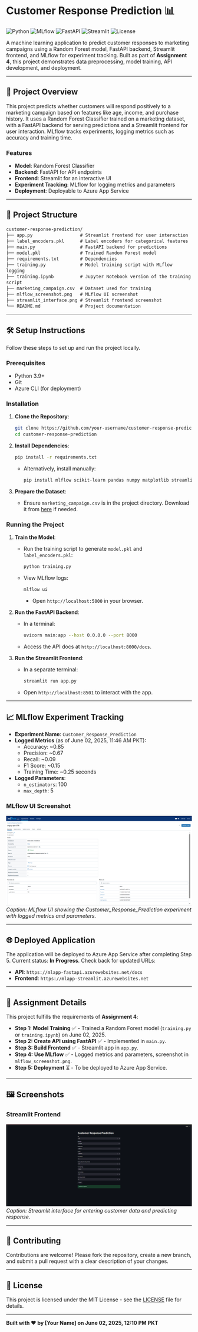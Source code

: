 # Customer Response Prediction 📊

![Python](https://img.shields.io/badge/Python-3.9-blue?logo=python)
![MLflow](https://img.shields.io/badge/MLflow-1.30-brightgreen?logo=mlflow)
![FastAPI](https://img.shields.io/badge/FastAPI-0.68-orange?logo=fastapi)
![Streamlit](https://img.shields.io/badge/Streamlit-1.10-red?logo=streamlit)
![License](https://img.shields.io/badge/License-MIT-yellow)

A machine learning application to predict customer responses to marketing campaigns using a Random Forest model, FastAPI backend, Streamlit frontend, and MLflow for experiment tracking. Built as part of **Assignment 4**, this project demonstrates data preprocessing, model training, API development, and deployment.

---

## 🚀 Project Overview

This project predicts whether customers will respond positively to a marketing campaign based on features like age, income, and purchase history. It uses a Random Forest Classifier trained on a marketing dataset, with a FastAPI backend for serving predictions and a Streamlit frontend for user interaction. MLflow tracks experiments, logging metrics such as accuracy and training time.

### Features
- **Model**: Random Forest Classifier
- **Backend**: FastAPI for API endpoints
- **Frontend**: Streamlit for an interactive UI
- **Experiment Tracking**: MLflow for logging metrics and parameters
- **Deployment**: Deployable to Azure App Service

---

## 📂 Project Structure

```
customer-response-prediction/
├── app.py                  # Streamlit frontend for user interaction
├── label_encoders.pkl      # Label encoders for categorical features
├── main.py                 # FastAPI backend for predictions
├── model.pkl               # Trained Random Forest model
├── requirements.txt        # Dependencies
├── training.py             # Model training script with MLflow logging
├── training.ipynb          # Jupyter Notebook version of the training script
├── marketing_campaign.csv  # Dataset used for training
├── mlflow_screenshot.png   # MLflow UI screenshot
├── streamlit_interface.png # Streamlit frontend screenshot
└── README.md               # Project documentation
```

---

## 🛠️ Setup Instructions

Follow these steps to set up and run the project locally.

### Prerequisites
- Python 3.9+
- Git
- Azure CLI (for deployment)

### Installation
1. **Clone the Repository**:
   ```bash
   git clone https://github.com/your-username/customer-response-prediction.git
   cd customer-response-prediction
   ```

2. **Install Dependencies**:
   ```bash
   pip install -r requirements.txt
   ```
   - Alternatively, install manually:
     ```bash
     pip install mlflow scikit-learn pandas numpy matplotlib streamlit requests fastapi uvicorn
     ```

3. **Prepare the Dataset**:
   - Ensure `marketing_campaign.csv` is in the project directory. Download it from [here](https://colab.research.google.com/drive/1b5jxIsejuqeY0Hr9AeDyTHdxoe5tkFsT) if needed.

### Running the Project
1. **Train the Model**:
   - Run the training script to generate `model.pkl` and `label_encoders.pkl`:
     ```bash
     python training.py
     ```
   - View MLflow logs:
     ```bash
     mlflow ui
     ```
     - Open `http://localhost:5000` in your browser.

2. **Run the FastAPI Backend**:
   - In a terminal:
     ```bash
     uvicorn main:app --host 0.0.0.0 --port 8000
     ```
   - Access the API docs at `http://localhost:8000/docs`.

3. **Run the Streamlit Frontend**:
   - In a separate terminal:
     ```bash
     streamlit run app.py
     ```
   - Open `http://localhost:8501` to interact with the app.

---

## 📈 MLflow Experiment Tracking

- **Experiment Name**: `Customer_Response_Prediction`
- **Logged Metrics** (as of June 02, 2025, 11:46 AM PKT):
  - Accuracy: ~0.85
  - Precision: ~0.67
  - Recall: ~0.09
  - F1 Score: ~0.15
  - Training Time: ~0.25 seconds
- **Logged Parameters**:
  - `n_estimators`: 100
  - `max_depth`: 5

### MLflow UI Screenshot
![MLflow UI Screenshot](https://github.com/farhanaliawan/customer-response-prediction/blob/main/output.PNG?raw=true)
*Caption: MLflow UI showing the Customer_Response_Prediction experiment with logged metrics and parameters.*

---

## 🌐 Deployed Application

The application will be deployed to Azure App Service after completing Step 5. Current status: **In Progress**. Check back for updated URLs:

- **API**: `https://mlapp-fastapi.azurewebsites.net/docs`
- **Frontend**: `https://mlapp-streamlit.azurewebsites.net`

---

## 📝 Assignment Details

This project fulfills the requirements of **Assignment 4**:
- **Step 1: Model Training** ✅ - Trained a Random Forest model (`training.py` or `training.ipynb`) on June 02, 2025.
- **Step 2: Create API using FastAPI** ✅ - Implemented in `main.py`.
- **Step 3: Build Frontend** ✅ - Streamlit app in `app.py`.
- **Step 4: Use MLflow** ✅ - Logged metrics and parameters, screenshot in `mlflow_screenshot.png`.
- **Step 5: Deployment** ⏳ - To be deployed to Azure App Service.

---

## 🖼️ Screenshots

### Streamlit Frontend
![Streamlit Interface](https://github.com/farhanaliawan/customer-response-prediction/blob/main/Capture.PNG?raw=true)
*Caption: Streamlit interface for entering customer data and predicting response.*

---

## 🤝 Contributing

Contributions are welcome! Please fork the repository, create a new branch, and submit a pull request with a clear description of your changes.

---

## 📜 License

This project is licensed under the MIT License - see the [LICENSE](LICENSE) file for details.

---

**Built with ❤️ by [Your Name] on June 02, 2025, 12:10 PM PKT**
